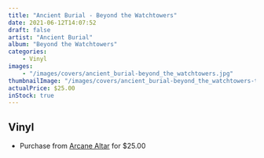 ```yaml
---
title: "Ancient Burial - Beyond the Watchtowers"
date: 2021-06-12T14:07:52
draft: false
artist: "Ancient Burial"
album: "Beyond the Watchtowers"
categories:
    - Vinyl
images:
    - "/images/covers/ancient_burial-beyond_the_watchtowers.jpg"
thumbnailImage: "/images/covers/ancient_burial-beyond_the_watchtowers-thumb.jpg"
actualPrice: $25.00
inStock: true
---
```


## Vinyl
* Purchase from [Arcane Altar](https://arcanealtar.bigcartel.com/product/ancient-burial-beyond-the-watchtowers-12-lp) for $25.00
